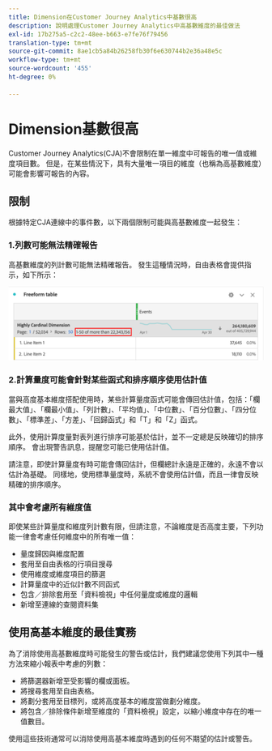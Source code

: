 ```yaml
---
title: Dimension在Customer Journey Analytics中基數很高
description: 說明處理Customer Journey Analytics中高基數維度的最佳做法
exl-id: 17b275a5-c2c2-48ee-b663-e7fe76f79456
translation-type: tm+mt
source-git-commit: 8ae1cb5a84b26258fb30f6e630744b2e36a48e5c
workflow-type: tm+mt
source-wordcount: '455'
ht-degree: 0%

---
```


# Dimension基數很高

Customer Journey Analytics(CJA)不會限制在單一維度中可報告的唯一值或維度項目數。 但是，在某些情況下，具有大量唯一項目的維度（也稱為高基數維度）可能會影響可報告的內容。

## 限制

根據特定CJA連線中的事件數，以下兩個限制可能與高基數維度一起發生：

### 1.列數可能無法精確報告

高基數維度的列計數可能無法精確報告。 發生這種情況時，自由表格會提供指示，如下所示：

![](assets/high-cardinality.png)

### 2.計算量度可能會針對某些函式和排序順序使用估計值

當與高度基本維度搭配使用時，某些計算量度函式可能會傳回估計值，包括：「欄最大值」、「欄最小值」、「列計數」、「平均值」、「中位數」、「百分位數」、「四分位數」、「標準差」、「方差」、「回歸函式」和「T」和「Z」函式。

此外，使用計算度量對表列進行排序可能基於估計，並不一定總是反映確切的排序順序。 會出現警告訊息，提醒您可能已使用估計值。

請注意，即使計算量度有時可能會傳回估計，但欄總計永遠是正確的，永遠不會以估計為基礎。 同樣地，使用標準量度時，系統不會使用估計值，而且一律會反映精確的排序順序。

### 其中會考慮所有維度值

即使某些計算量度和維度列計數有限，但請注意，不論維度是否高度主要，下列功能一律會考慮任何維度中的所有唯一值：

* 量度歸因與維度配置
* 套用至自由表格的行項目搜尋
* 使用維度或維度項目的篩選
* 計算量度中的近似計數不同函式
* 包含／排除套用至「資料檢視」中任何量度或維度的邏輯
* 新增至連線的查閱資料集

## 使用高基本維度的最佳實務

為了消除使用高基數維度時可能發生的警告或估計，我們建議您使用下列其中一種方法來縮小報表中考慮的列數：

* 將篩選器新增至受影響的欄或面板。
* 將搜尋套用至自由表格。
* 將劃分套用至目標列，或將高度基本的維度當做劃分維度。
* 將包含／排除條件新增至維度的「資料檢視」設定，以縮小維度中存在的唯一值數目。

使用這些技術通常可以消除使用高基本維度時遇到的任何不期望的估計或警告。
